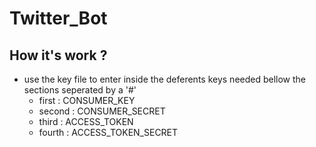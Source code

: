 # Twitter_Bot
## How it's work ?
  * use the key file to enter inside the deferents keys needed bellow the sections seperated by a '#'
     * first : CONSUMER_KEY
     * second : CONSUMER_SECRET
     * third : ACCESS_TOKEN
     * fourth : ACCESS_TOKEN_SECRET
